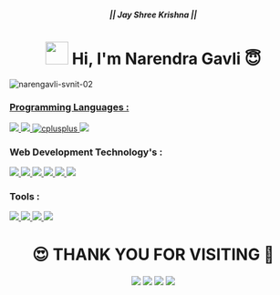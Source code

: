 <h5 align="center">|| Jay Shree Krishna ||</h5>
<!-- Intro -->
<h1 align="center"><img height="40" src="https://c.tenor.com/Wx9IEmZZXSoAAAAi/hi.gif" /> Hi, I'm Narendra Gavli 😇</h1>
<!-- End of Intro -->
<!-- Views -->
<a href="https://github.com/narengavli-svnit-02/"><img align="left" src="https://komarev.com/ghpvc/?username=narengavli-svnit-02&label=Profile%20views&color=6930C3&style=for-the-badge" alt="narengavli-svnit-02" />
<!-- End of Views -->

<br>

<!-- Languages -->
<h3 align="left">Programming Languages :</h3>
<a href="https://www.python.org" target="_blank"> <img src="https://img.shields.io/badge/PYTHON-blue?style=for-the-badge&logo=Python&logoColor=white"/> </a>
<a href="#" target="_blank"> <img src="https://img.shields.io/badge/SHELL%20SCRIPTING-success?style=for-the-badge&logo=GNU%20Bash&logoColor=white"/> </a>
<a href="https://www.geeksforgeeks.org/c-language-set-1-introduction/" target="_blank"> <img src="https://img.shields.io/badge/C%20LANGUAGE-%2300599C.svg?style=for-the-badge&logo=c&logoColor=white" alt="cplusplus"/> </a>   
<a href="https://www.w3schools.com/cpp/" target="_blank"> <img src="https://img.shields.io/badge/c++-%2300599C.svg?style=for-the-badge&logo=c%2B%2B&logoColor=white"/> </a>

<!-- Web Development Technology -->
<h3 align="left">Web Development Technology's :</h3>
<a href="https://www.w3.org/html/" target="_blank"> <img src="https://img.shields.io/badge/html-%23E34F26.svg?style=for-the-badge&logo=html5&logoColor=white"/> </a>
<a href="https://www.w3schools.com/css/" target="_blank"> <img src="https://img.shields.io/badge/css-%231572B6.svg?style=for-the-badge&logo=css3&logoColor=white"/> </a>
<a href="#" target="_blank"> <img src="https://img.shields.io/badge/BOOTSTRAP-blueviolet?style=for-the-badge&logo=Bootstrap&logoColor=white"/> </a>
<a href="https://developer.mozilla.org/en-US/docs/Web/JavaScript" target="_blank"> <img src="https://img.shields.io/badge/JAVASCRIPT-ff69b4?style=for-the-badge&logo=JavaScript&logoColor=white"/> </a>
<a href="#" target="_blank"> <img src="https://img.shields.io/badge/PHP-critical?style=for-the-badge&logo=PHP&logoColor=white"/> </a>
<a href="#" target="_blank"> <img src="https://img.shields.io/badge/MySQL-black?style=for-the-badge&logo=MySQL&logoColor=white"/> </a>

<!-- Tools -->
<h3 align="left">Tools :</h3>
<a href="#" target="_blank"> <img src="https://img.shields.io/badge/VS%20Code-blue?style=for-the-badge&logo=Visual%20Studio%20Code&logoColor=white"/> </a>
<a href="#" target="_blank"> <img src="https://img.shields.io/badge/Vim%20Editor-green?style=for-the-badge&logo=Vim&logoColor=white"/> </a>
<a href="https://git-scm.com/" target="_blank"> <img src="https://img.shields.io/badge/git-%23F05033.svg?style=for-the-badge&logo=git&logoColor=white"/> </a>
<a href="https://github.com/narengavli-svnit-02" target="_blank"> <img src="https://img.shields.io/badge/github-%23121011.svg?style=for-the-badge&logo=github&logoColor=white"/> </a>

<!-- Thank You -->
<h1 align="center">😍 THANK YOU FOR VISITING 💖</h1>
<!-- End of Thank You -->

<!-- Social Media -->
<p align="center">
  <a href="https://www.linkedin.com/in/narendragavli-svnit/" target="blank"><img align="center" src="https://img.shields.io/badge/NARENDRA GAVLI-%230077B5.svg?style=for-the-badge&logo=linkedin&logoColor=white" /></a>
  <a href="https://www.instagram.com/naren_gavli/" target="blank"><img align="center" src="https://img.shields.io/badge/NAREN GAVLI-%23E4405F.svg?style=for-the-badge&logo=Instagram&logoColor=white" /></a>
  <a href="#" target="blank"><img align="center" src="https://img.shields.io/badge/Telegram-%231877F2.svg?style=for-the-badge&logo=Telegram&logoColor=white" /></a>
  <a href="https://twitter.com/naren_gavli" target="blank"><img align="center" src="https://img.shields.io/badge/NAREN GAVLI-%231DA1F2.svg?style=for-the-badge&logo=Twitter&logoColor=white" /></a>
</p>
<!-- End of Social Media -->
